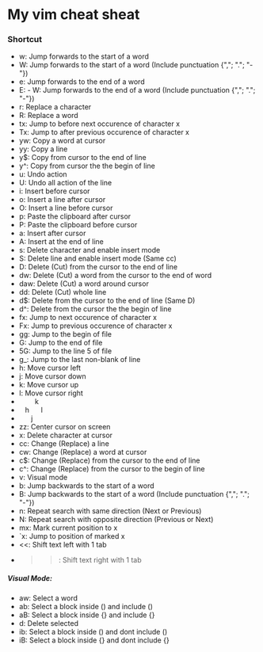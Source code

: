 # My vim cheat sheat

### Shortcut
- w: Jump forwards to the start of a word
- W: Jump forwards to the start of a word (Include punctuation {","; "."; "-"})
- e: Jump forwards to the end of a word
- E: - W: Jump forwards to the end of a word (Include punctuation {","; "."; "-"})
- r: Replace a character
- R: Replace a word
- tx: Jump to before next occurence of character x
- Tx: Jump to after previous occurence of character x
- yw: Copy a word at cursor
- yy: Copy a line
- y$: Copy from cursor to the end of line
- y^: Copy from cursor the the begin of line
- u: Undo action
- U: Undo all action of the line
- i: Insert before cursor
- o: Insert a line after cursor
- O: Insert a line before cursor
- p: Paste the clipboard after cursor
- P: Paste the clipboard before cursor
- a: Insert after cursor
- A: Insert at the end of line
- s: Delete character and enable insert mode
- S: Delete line and enable insert mode (Same cc)
- D: Delete (Cut) from the cursor to the end of line
- dw: Delete (Cut) a word from the cursor to the end of word
- daw: Delete (Cut) a word around cursor
- dd: Delete (Cut) whole line
- d$: Delete from the cursor to the end of line (Same D)
- d^: Delete from the cursor the the begin of line
- fx: Jump to next occurence of character x
- Fx: Jump to previous occurence of character x
- gg: Jump to the begin of file
- G: Jump to the end of file
- 5G: Jump to the line 5 of file
- g_: Jump to the last non-blank of line
- h: Move cursor left
- j: Move cursor down
- k: Move cursor up
- l: Move cursor right
- &nbsp;&nbsp;&nbsp;&nbsp;&nbsp;&nbsp;&nbsp;&nbsp;k
- &nbsp;&nbsp;&nbsp;h&nbsp;&nbsp;&nbsp;&nbsp;&nbsp;&nbsp;l
- &nbsp;&nbsp;&nbsp;&nbsp;&nbsp;&nbsp;j
- zz: Center cursor on screen
- x: Delete character at cursor
- cc: Change (Replace) a line
- cw: Change (Replace) a word at cursor
- c$: Change (Replace) from the cursor to the end of line
- c^: Change (Replace) from the cursor to the begin of line
- v: Visual mode
- b: Jump backwards to the start of a word
- B: Jump backwards to the start of a word (Include punctuation {","; "."; "-"})
- n: Repeat search with same direction (Next or Previous)
- N: Repeat search with opposite direction (Previous or Next)
- mx: Mark current position to x
- `x: Jump to position of marked x
- <<: Shift text left with 1 tab
- >>: Shift text right with 1 tab




##### Visual Mode:
- aw: Select a word
- ab: Select a block inside () and include ()
- aB: Select a block inside {} and include {}
- d: Delete selected
- ib: Select a block inside () and dont include ()
- iB: Select a block inside {} and dont include {}
